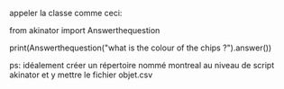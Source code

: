 appeler la classe comme ceci:


from akinator import Answerthequestion

print(Answerthequestion("what is the colour of the chips ?").answer())

ps: idéalement créer un répertoire nommé montreal au niveau de script akinator et y mettre le fichier objet.csv
